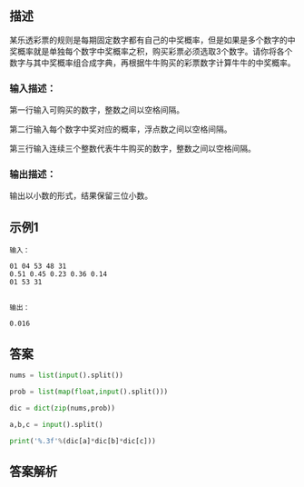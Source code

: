 ## 描述

某乐透彩票的规则是每期固定数字都有自己的中奖概率，但是如果是多个数字的中奖概率就是单独每个数字中奖概率之积，购买彩票必须选取3个数字。请你将各个数字与其中奖概率组合成字典，再根据牛牛购买的彩票数字计算牛牛的中奖概率。

### 输入描述：

第一行输入可购买的数字，整数之间以空格间隔。

第二行输入每个数字中奖对应的概率，浮点数之间以空格间隔。

第三行输入连续三个整数代表牛牛购买的数字，整数之间以空格间隔。

### 输出描述：

输出以小数的形式，结果保留三位小数。

## 示例1

```
输入：

01 04 53 48 31
0.51 0.45 0.23 0.36 0.14 
01 53 31


输出：

0.016
```
## 答案

```python 
nums = list(input().split())

prob = list(map(float,input().split()))

dic = dict(zip(nums,prob))

a,b,c = input().split()

print('%.3f'%(dic[a]*dic[b]*dic[c]))
```

## 答案解析
